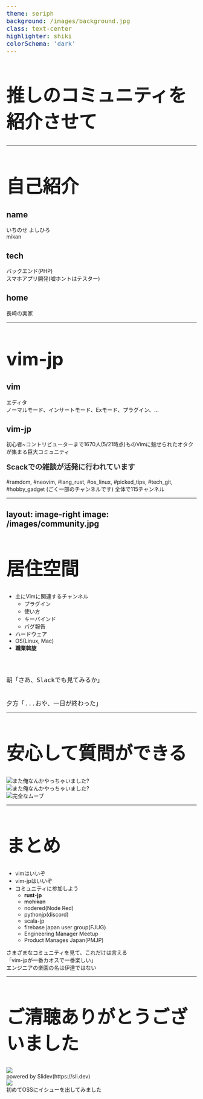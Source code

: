 ```yaml
---
theme: seriph
background: /images/background.jpg
class: text-center
highlighter: shiki
colorSchema: 'dark'
---
```


# 推しのコミュニティを紹介させて

<style>
h1 {
  font-size: 3rem!important;
}
</style>

<!--
今日は布教活動の一環として推しのslackコミュニティを紹介します。
よろしくお願いします
-->

---

# 自己紹介

<div grid="~ cols-2 gap4">

<MyImages />

<div>

## name

いちのせ よしひろ<br/>
mikan

## tech

バックエンド(PHP)<br/>
スマホアプリ開発(嘘ホントはテスター)

## home

長崎の実家

</div>

</div>

<!-- 
はじめに自己紹介から
名前:いちのせよしひろ、カラビナネーム:みかん です。
担当領域はバックエンドとスマホアプリ開発をしています。
今は長崎の実家からリモートしてます
-->

---

# vim-jp

<div class="flex">
<div class="w-1/2">

## vim

<VimLogos />

<div class="pr-10">

エディタ
<br/>
ノーマルモード、インサートモード、Exモード、プラグイン、...

</div>

</div>

<div class="w-1/2">

## vim-jp

初心者~コントリビューターまで1670人(5/21時点)ものVimに魅せられたオタクが集まる巨大コミュニティ

### Scackでの雑談が活発に行われています

\#ramdom, 
\#neovim,
\#lang\_rust,
\#os\_linux,
\#picked\_tips,
\#tech\_git,
\#hobby\_gadget
(ごく一部のチャンネルです)
全体で115チャンネル

</div>
</div>

<style>
h3 {
  margin-top: 1rem;
  font-size: 19px;
  opacity: 0.9!important;
}
</style>

<!--
vimの紹介

今日紹介したいコニュニティというのはvim-jpです。
vimっていうのは非常に癖のある物書きのためのツールです。
癖がある反面、使いこなせるようになるとテキスト編集を非常に少ないキー入力で実現できます。

例としてこちらにJavaScriptのコードを用意しました

function say_hello(person,{name: 'kazuya', sex: 'male'},company){

  console.log(`Hello ${person.name}`);

}

例えばconsole.logメソッドの引数のpersonはやっぱりcompanyにしたいなと思っておもむろにnの後ろにカーソルを持ってきて6回バックスペースを叩くと思います。vimであれば括弧の付近にカーソルを持ってきてノーマルモードでci{で完了です。コマンドの意味は括弧内を消してインサートモードに入るです。引数が1つだけの場合はバックスペース連打でも問題ありませんが、引数が増えて見やすくするために改行なんかされ始めた日には小指がつってしまいます。でもどんなときでもvimならci{で終了です。ね便利でしょ?
癖が強すぎるので嫌煙する人は多いと思いますが、サーバにアクセスする機会が多い人は覚えておいて損は無いと思います。
なぜならサーバにGUIは無いですから全てターミナル内で済ませる必要があります(猛者はremote sshを使ってVSCodeするかも知れませんけどね)。
サーバにはほとんど必ずと言っていいほどvimが用意されているので直接テキスト編集する際はvimを触らざるを得ないこともあるでしょう(どうしても嫌ならnanoを使ってください)

vim-jpの紹介

僕はというとvimのキーバインドに完全に感染してしまいvimと同じような操作感でないと手が受け付けなくなり、VSCodeでvimを再現するプラグインを入れるほどにvimを使っています。
今日紹介するのはそんなvimmerが集まるvim-jpというslackコミュニティです。
ここには初心者からVimコントリビューターまで様々なvim関係者が1670人(5/21時点)集まっています。
vim-jpのslackで何ができるのかそしてvim-jpの素晴らしいところを紹介させてください
-->

---
layout: image-right
image: /images/community.jpg
---

# 居住空間

- 主にVimに関連するチャンネル
  - プラグイン
  - 使い方
  - キーバインド
  - バグ報告
- ハードウェア
- OS(Linux, Mac)
- __職業斡旋__
<br/>
<br/>

```
朝「さあ、Slackでも見てみるか」


夕方「...おや、一日が終わった」
```

<style>
.slidev-code {
  padding:1.5rem 1rem!important;
}
code {
  font-size: 16px;
}
</style>

<!--
まずこのslackでは何ができるのか
何でもできます。
vim系の話をするチャンネルが多いですが、ハードウェア(自作キーボードなどの作る系)やOSの話だったり、はては職業斡旋までしてますw
僕がよく見てるのは雑談チャンネル、CLIチャンネル、nvim,nvim-plugins, manga-animeです。
あまりにも充実してて活発に会話しているのでここに住めます。
朝開いてみてなんとなく会話を追っていると、いつの間にか夕方になってるなんてこともあります
-->

---

# 安心して質問ができる

<div>
  <div class="w-200 h-auto absolute left-30" v-click="">
    <img src="https://gyazo.com/d3fd56ee529787653871a5454711bac6/raw" alt="また俺なんかやっちゃいました?">
  </div>
  <div class="w-100 h-auto absolute right-50 top-30" v-click="">
    <img src="/images/matanannka.png" alt="また俺なんかやっちゃいました?">
  </div>
  <div class="w-100 h-auto absolute left-60 bottom-5" v-click="">
    <img src="https://gyazo.com/9905bbc167d4ee81c50109244b7d2425/raw" alt="完全なムーブ">
  </div>
</div>

<!--
vim-jpのいいところとして安心して質問できる環境であるところです。
本当に初歩的な質問は見たことないですが、キーバインド変更などでハマった時やプラグインの使い方よくわからなくなったなどの質問は投稿されて5分程度で回答と議論が始まります。初心者お断りの雰囲気は全く無いので調べてもよくわからんとなったときは質問してます。
vim-jpに限らず様々なプログラミング言語系コミュニティ(rust-jpなど)やツールのコミュニティ(emacs-jp)が存在するので学習中でググり力が無いときは有識者のお話が聞けて便利ですし、同じ趣味のオタクが集まっているので普通に会話してるだけでも楽しいので自分の溺愛する技術がある方はその日本人コミュに入ってみてはいかがでしょうか。
-->

---

# まとめ

<div class="flex">
<div class="w-2/5">

- vimはいいぞ
- vim-jpはいいぞ
- コミュニティに参加しよう
  - __rust-jp__
  - ~~mohikan~~
  - nodered(Node Red)
  - pythonjp(discord)
  - scala-jp
  - firebase japan user group(FJUG)
  - Engineering Manager Meetup
  - Product Manages Japan(PMJP)

</div>
<div class="w-3/5 flex flex-col justify-center">
  <div>
    さまざまなコミュニティを見て、これだけは言える
    <div class="text-3xl text-blue-400">
      「vim-jpが一番<span class="text-purple-800">カオス</span>で一番楽しい」
    </div>
    エンジニアの楽園の名は伊達ではない
    </div>
  </div>
</div>

<!--
軽くまとめると
- vimはいいぞ
- vim-jpはいいぞ
- コミュニティに参加しよう

以下に軽くググって見つけた日本人コミュニティを載せています
この中で所属しているのはRust-jpとmohikanというワークスペースですが、mohikanはおすすめしません見にくいので。
各コミュニティにいろんな特色がありますが、これだけは言えることはVim-jpが一番カオスで一番楽しいということです。
Vim-jpをエンジニアの楽園と称したブログがあるんですが、まさにエンジニアの楽園の名は伊達ではありません
-->

---

# ご清聴ありがとうございました

<div class="flex justify-center items-center h-110">
  <img class="h-70 mr-20" src="/images/slidev-logo.png">
  <div class="flex flex-col">
    <div class="text-xl text-gray-500">
      powered by Slidev(https://sli.dev)
    </div>
    <div class="w-full flex justify-center items-center mt-5">
      <div>
      <img class="w-80" src="/images/slidev-issue.png">
      <div class="text-gray-500 text-xs mt-2">初めてOSSにイシューを出してみました</div>
      </div>
    </div>
  </div>
  <br/>
</div>

<!--
ご清聴ありがとうございました。
最後にこのスライドは最近話題になっていたSlidevというツールで書きました。
使っていてKaTeXのおかしな挙動を見つけたので人生初のOSSへのissue投稿してみました。markdown + vue3 + windicssで割とリッチなスライドが書けそうなのでおすすめです。ではこれで終わりにします。
-->
